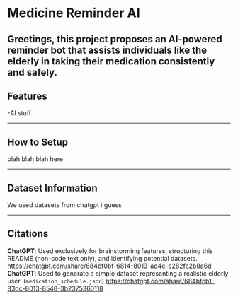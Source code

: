 # Medicine Reminder AI

Greetings, this project proposes an AI-powered reminder bot that assists individuals like the elderly in taking their medication consistently and safely.
---

## Features

-AI stuff

---

## How to Setup

blah blah blah here 

---
## Dataset Information

We used datasets from chatgpt i guess

---

## Citations
**ChatGPT**: Used exclusively for brainstorming features, structuring this README (non-code text only), and identifying potential datasets. https://chatgpt.com/share/684bf0bf-6814-8013-ad4e-e282fe2b8a6d
**ChatGPT**: Used to generate a simple dataset representing a realistic elderly user. (`medication_schedule.json`) https://chatgpt.com/share/684bfcb1-83dc-8013-8548-3b2375360118
